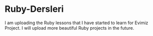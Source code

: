 # Ruby-Dersleri

I am uploading the Ruby lessons that I have started to learn for Evimiz Project. 
I will upload more beautiful Ruby projects in the future.
